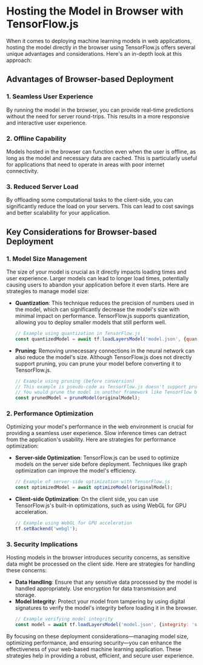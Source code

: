 # Hosting the Model in Browser with TensorFlow.js

When it comes to deploying machine learning models in web applications, hosting the model directly in the browser using TensorFlow.js offers several unique advantages and considerations. Here's an in-depth look at this approach:

## Advantages of Browser-based Deployment

### 1. **Seamless User Experience**
By running the model in the browser, you can provide real-time predictions without the need for server round-trips. This results in a more responsive and interactive user experience.

### 2. **Offline Capability**
Models hosted in the browser can function even when the user is offline, as long as the model and necessary data are cached. This is particularly useful for applications that need to operate in areas with poor internet connectivity.

### 3. **Reduced Server Load**
By offloading some computational tasks to the client-side, you can significantly reduce the load on your servers. This can lead to cost savings and better scalability for your application.

## Key Considerations for Browser-based Deployment

### 1. **Model Size Management**
The size of your model is crucial as it directly impacts loading times and user experience. Larger models can lead to longer load times, potentially causing users to abandon your application before it even starts. Here are strategies to manage model size:

- **Quantization**: This technique reduces the precision of numbers used in the model, which can significantly decrease the model's size with minimal impact on performance. TensorFlow.js supports quantization, allowing you to deploy smaller models that still perform well.
  ```javascript
  // Example using quantization in TensorFlow.js
  const quantizedModel = await tf.loadLayersModel('model.json', {quantize: true});
  ```

- **Pruning**: Removing unnecessary connections in the neural network can also reduce the model's size. Although TensorFlow.js does not directly support pruning, you can prune your model before converting it to TensorFlow.js.
  ```javascript
  // Example using pruning (before conversion)
  // This example is pseudo-code as TensorFlow.js doesn't support pruning directly
  // You would prune the model in another framework like TensorFlow before conversion
  const prunedModel = pruneModel(originalModel);
  ```

### 2. **Performance Optimization**
Optimizing your model's performance in the web environment is crucial for providing a seamless user experience. Slow inference times can detract from the application's usability. Here are strategies for performance optimization:

- **Server-side Optimization**: TensorFlow.js can be used to optimize models on the server side before deployment. Techniques like graph optimization can improve the model's efficiency.
  ```javascript
  // Example of server-side optimization with TensorFlow.js
  const optimizedModel = await optimizeModel(originalModel);
  ```

- **Client-side Optimization**: On the client side, you can use TensorFlow.js's built-in optimizations, such as using WebGL for GPU acceleration.
  ```javascript
  // Example using WebGL for GPU acceleration
  tf.setBackend('webgl');
  ```

### 3. **Security Implications**
Hosting models in the browser introduces security concerns, as sensitive data might be processed on the client side. Here are strategies for handling these concerns:

- **Data Handling**: Ensure that any sensitive data processed by the model is handled appropriately. Use encryption for data transmission and storage.
- **Model Integrity**: Protect your model from tampering by using digital signatures to verify the model's integrity before loading it in the browser.
  ```javascript
  // Example verifying model integrity
  const model = await tf.loadLayersModel('model.json', {integrity: 'sha384-...'});
  ```

By focusing on these deployment considerations—managing model size, optimizing performance, and ensuring security—you can enhance the effectiveness of your web-based machine learning application. These strategies help in providing a robust, efficient, and secure user experience.

